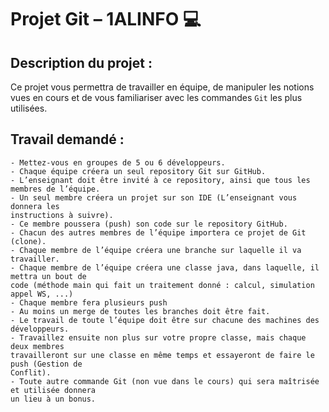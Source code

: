# Projet Git – 1ALINFO 💻 
## Description du projet :
Ce projet vous permettra de travailler en équipe, de manipuler les notions vues en cours et de
vous familiariser avec les commandes  ` Git `  les plus utilisées.
## Travail demandé :
```
- Mettez-vous en groupes de 5 ou 6 développeurs.
- Chaque équipe créera un seul repository Git sur GitHub.
- L’enseignant doit être invité à ce repository, ainsi que tous les membres de l’équipe.
- Un seul membre créera un projet sur son IDE (L’enseignant vous donnera les
instructions à suivre).
- Ce membre poussera (push) son code sur le repository GitHub.
- Chacun des autres membres de l’équipe importera ce projet de Git (clone).
- Chaque membre de l’équipe créera une branche sur laquelle il va travailler.
- Chaque membre de l’équipe créera une classe java, dans laquelle, il mettra un bout de
code (méthode main qui fait un traitement donné : calcul, simulation appel WS, ...)
- Chaque membre fera plusieurs push
- Au moins un merge de toutes les branches doit être fait.
- Le travail de toute l’équipe doit être sur chacune des machines des développeurs.
- Travaillez ensuite non plus sur votre propre classe, mais chaque deux membres
travailleront sur une classe en même temps et essayeront de faire le push (Gestion de
Conflit).
- Toute autre commande Git (non vue dans le cours) qui sera maîtrisée et utilisée donnera
un lieu à un bonus.
````